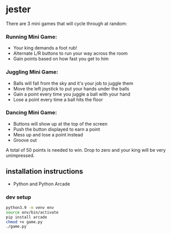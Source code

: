 # jester

There are 3 mini games that will cycle through at random:

### Running Mini Game:
  - Your king demands a foot rub!
  - Alternate L/R buttons to run your way across the room
  - Gain points based on how fast you get to him
### Juggling Mini Game:
  - Balls will fall from the sky and it's your job to juggle them
  - Move the left joystick to put your hands under the balls
  - Gain a point every time you juggle a ball with your hand
  - Lose a point every time a ball hits the floor
### Dancing Mini Game:
  - Buttons will show up at the top of the screen
  - Push the button displayed to earn a point
  - Mess up and lose a point instead
  - Groove out

A total of 50 points is needed to win. Drop to zero and your king
will be very unimpressed.

## installation instructions

- Python and Python Arcade

### dev setup

```bash
python3.9 -m venv env
source env/bin/activate
pip install arcade
chmod +x game.py
./game.py
```

